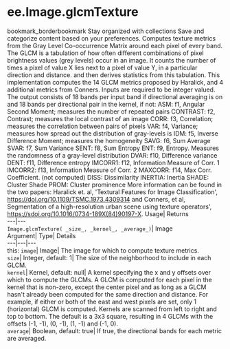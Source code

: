  
#  ee.Image.glcmTexture
bookmark_borderbookmark Stay organized with collections  Save and categorize content based on your preferences.
Computes texture metrics from the Gray Level Co-occurrence Matrix around each pixel of every band. The GLCM is a tabulation of how often different combinations of pixel brightness values (grey levels) occur in an image. It counts the number of times a pixel of value X lies next to a pixel of value Y, in a particular direction and distance. and then derives statistics from this tabulation. 
This implementation computes the 14 GLCM metrics proposed by Haralick, and 4 additional metrics from Conners. Inputs are required to be integer valued.
The output consists of 18 bands per input band if directional averaging is on and 18 bands per directional pair in the kernel, if not:
ASM: f1, Angular Second Moment; measures the number of repeated pairs
CONTRAST: f2, Contrast; measures the local contrast of an image
CORR: f3, Correlation; measures the correlation between pairs of pixels
VAR: f4, Variance; measures how spread out the distribution of gray-levels is
IDM: f5, Inverse Difference Moment; measures the homogeneity
SAVG: f6, Sum Average
SVAR: f7, Sum Variance
SENT: f8, Sum Entropy
ENT: f9, Entropy. Measures the randomness of a gray-level distribution
DVAR: f10, Difference variance
DENT: f11, Difference entropy
IMCORR1: f12, Information Measure of Corr. 1
IMCORR2: f13, Information Measure of Corr. 2
MAXCORR: f14, Max Corr. Coefficient. (not computed)
DISS: Dissimilarity
INERTIA: Inertia
SHADE: Cluster Shade
PROM: Cluster prominence
More information can be found in the two papers: Haralick et. al, 'Textural Features for Image Classification', https://doi.org/10.1109/TSMC.1973.4309314 and Conners, et al, Segmentation of a high-resolution urban scene using texture operators', https://sdoi.org/10.1016/0734-189X(84)90197-X.
Usage| Returns  
---|---  
`Image.glcmTexture( _size_, _kernel_, _average_)`| Image  
Argument| Type| Details  
---|---|---  
this: `image`| Image| The image for which to compute texture metrics.  
`size`| Integer, default: 1| The size of the neighborhood to include in each GLCM.  
`kernel`| Kernel, default: null| A kernel specifying the x and y offsets over which to compute the GLCMs. A GLCM is computed for each pixel in the kernel that is non-zero, except the center pixel and as long as a GLCM hasn't already been computed for the same direction and distance. For example, if either or both of the east and west pixels are set, only 1 (horizontal) GLCM is computed. Kernels are scanned from left to right and top to bottom. The default is a 3x3 square, resulting in 4 GLCMs with the offsets (-1, -1), (0, -1), (1, -1) and (-1, 0).  
`average`| Boolean, default: true| If true, the directional bands for each metric are averaged.  
